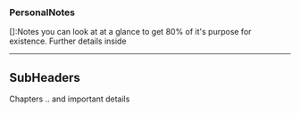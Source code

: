 ---
---

### PersonalNotes 
[]:Notes you can look at at a glance to get 80% of it's purpose for existence. Further details inside 

----
## SubHeaders
Chapters .. and important details

